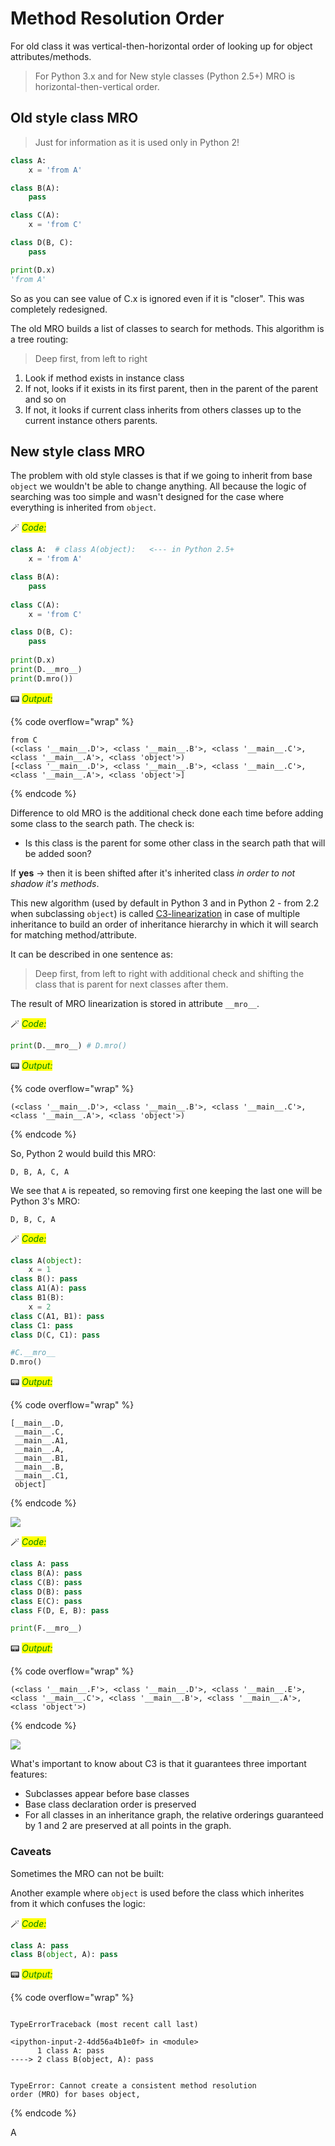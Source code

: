 # Method Resolution Order

For old class it was vertical-then-horizontal order of looking up for object attributes/methods.

> For Python 3.x and for New style classes (Python 2.5+) MRO is horizontal-then-vertical order.

## Old style class MRO

> Just for information as it is used only in Python 2!

```python
class A: 
    x = 'from A'

class B(A): 
    pass

class C(A): 
    x = 'from C'

class D(B, C): 
    pass
```

```python
print(D.x)
'from A'
```

So as you can see value of C.x is ignored even if it is "closer". This was completely redesigned.

The old MRO builds a list of classes to search for methods. This algorithm is a tree routing:

> Deep first, from left to right

1. Look if method exists in instance class
2. If not, looks if it exists in its first parent, then in the parent of the parent and so on
3. If not, it looks if current class inherits from others classes up to the current instance others parents.

## New style class MRO

The problem with old style classes is that if we going to inherit from base `object` we wouldn't be able to change anything. All because the logic of searching was too simple and wasn't designed for the case where everything is inherited from `object`.

🪄 _<mark style="color:green;">Code:</mark>_

```python
class A:  # class A(object):   <--- in Python 2.5+
    x = 'from A'

class B(A):
    pass
    
class C(A): 
    x = 'from C'

class D(B, C):
    pass
     
print(D.x)
print(D.__mro__)
print(D.mro())
```

📟 _<mark style="color:green;">Output:</mark>_

{% code overflow="wrap" %}
```
from C
(<class '__main__.D'>, <class '__main__.B'>, <class '__main__.C'>, <class '__main__.A'>, <class 'object'>)
[<class '__main__.D'>, <class '__main__.B'>, <class '__main__.C'>, <class '__main__.A'>, <class 'object'>]
```
{% endcode %}

Difference to old MRO is the additional check done each time before adding some class to the search path. The check is:

* Is this class is the parent for some other class in the search path that will be added soon?

If **yes** → then it is been shifted after it's inherited class _in order to not shadow it's methods_.

This new algorithm (used by default in Python 3 and in Python 2 - from 2.2 when subclassing `object`) is called [C3-linearization](https://en.wikipedia.org/wiki/C3\_linearization) in case of multiple inheritance to build an order of inheritance hierarchy in which it will search for matching method/attribute.

It can be described in one sentence as:

> Deep first, from left to right with additional check and shifting the class that is parent for next classes after them.

The result of MRO linearization is stored in attribute `__mro__`.

🪄 _<mark style="color:green;">Code:</mark>_

```python
print(D.__mro__) # D.mro()
```

📟 _<mark style="color:green;">Output:</mark>_

{% code overflow="wrap" %}
```
(<class '__main__.D'>, <class '__main__.B'>, <class '__main__.C'>, <class '__main__.A'>, <class 'object'>)
```
{% endcode %}

So, Python 2 would build this MRO:

`D, B, A, C, A`

We see that `A` is repeated, so removing first one keeping the last one will be Python 3's MRO:

`D, B, C, A`

🪄 _<mark style="color:green;">Code:</mark>_

```python
class A(object): 
    x = 1
class B(): pass
class A1(A): pass
class B1(B):
    x = 2
class C(A1, B1): pass
class C1: pass
class D(C, C1): pass

#C.__mro__
D.mro()
```

📟 _<mark style="color:green;">Output:</mark>_

{% code overflow="wrap" %}
```
[__main__.D,
 __main__.C,
 __main__.A1,
 __main__.A,
 __main__.B1,
 __main__.B,
 __main__.C1,
 object]
```
{% endcode %}

![](../images/tr\_07\_MRO\_of\_D.png)

🪄 _<mark style="color:green;">Code:</mark>_

```python
class A: pass
class B(A): pass
class C(B): pass
class D(B): pass
class E(C): pass
class F(D, E, B): pass

print(F.__mro__)
```

📟 _<mark style="color:green;">Output:</mark>_

{% code overflow="wrap" %}
```
(<class '__main__.F'>, <class '__main__.D'>, <class '__main__.E'>, <class '__main__.C'>, <class '__main__.B'>, <class '__main__.A'>, <class 'object'>)
```
{% endcode %}

![](../images/tr\_07\_MRO\_of\_F.png)

What's important to know about C3 is that it guarantees three important features:

* Subclasses appear before base classes
* Base class declaration order is preserved
* For all classes in an inheritance graph, the relative orderings guaranteed by 1 and 2 are preserved at all points in the graph.

### Caveats

Sometimes the MRO can not be built:

Another example where `object` is used before the class which inherites from it which confuses the logic:

🪄 _<mark style="color:green;">Code:</mark>_

```python
class A: pass
class B(object, A): pass
```

📟 _<mark style="color:green;">Output:</mark>_

{% code overflow="wrap" %}
```

TypeErrorTraceback (most recent call last)

<ipython-input-2-4dd56a4b1e0f> in <module>
      1 class A: pass
----> 2 class B(object, A): pass


TypeError: Cannot create a consistent method resolution
order (MRO) for bases object,
```
{% endcode %}

A
